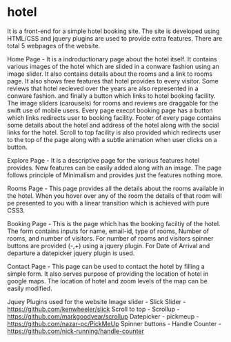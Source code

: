 # hotel
It is a front-end for a simple hotel booking site. The site is developed using HTML/CSS and jquery plugins are used to provide extra features. There are total 5 webpages of the website.

Home Page - It is a indroductionary page about the hotel itself. It contains various images of the hotel which are slided in a conware fashion using an image slider. It also contains details about the rooms and a link to rooms page. It also shows free features that hotel provides to every visitor. Some reviews that hotel recieved over the years are also represented in a conware fashion. and finally a button which links to hotel booking facility. The image sliders (carousels) for rooms and reviews are draggable for the swift use of mobile users. Every page execpt booking page has a button which links redirects user to booking facility. Footer of every page contains some details about the hotel and address of the hotel along with the social links for the hotel. Scroll to top facility is also provided which redirects user to the top of the page along with a subtle animation when user clicks on a button.

Explore Page - It is a descriptive page for the various features hotel provides. New features can be easily added along with an image. The page follows principle of Minimalism and provides just the features nothing more.

Rooms Page - This page provides all the details about the rooms available in the hotel. When you hover over any of the room the details of that room will pe presented to you with a linear transition which is achieved with pure CSS3.

Booking Page - This is the page which has the booking faciltiy of the hotel. The form contains inputs for name, email-id, type of rooms, Number of rooms, and number of visitors. For number of rooms and visitors spinner buttons are provided (-,+) using a jquery plugin. For Date of Arrival and departure a datepicker jquery plugin is used.

Contact Page - This page can be used to contact the hotel by filling a simple form. It also serves purpose of providing the location of hotel in google maps. The location of hotel and zoom levels of the map can be easily modified.

Jquey Plugins used for the website
Image slider - Slick Slider - https://github.com/kenwheeler/slick
Scroll to top - Scrollup - https://github.com/markgoodyear/scrollup
Datepicker - pickmeup - https://github.com/nazar-pc/PickMeUp
Spinner buttons - Handle Counter - https://github.com/nick-running/handle-counter
